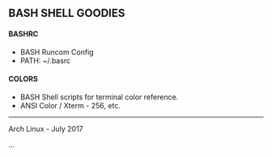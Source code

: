 ## BASH SHELL GOODIES


#### BASHRC 
- BASH Runcom Config
- PATH: ~/.basrc


#### COLORS
- BASH Shell scripts for terminal color reference.
- ANSI Color / Xterm - 256, etc.


---
Arch Linux - July 2017

...
